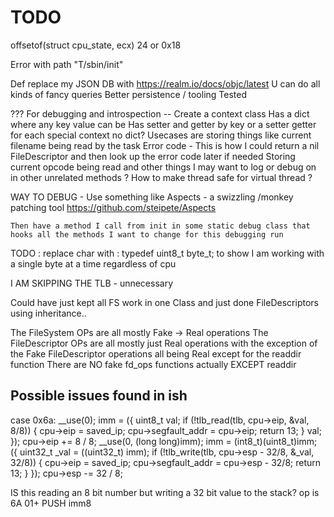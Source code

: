 # TODO




offsetof(struct cpu_state, ecx)
24 or 0x18









Error with path 
    "T/sbin/init"
    







Def replace my JSON DB with https://realm.io/docs/objc/latest
    U can do all kinds of fancy queries
    Better persistence / tooling
    Tested
    


??? For debugging and introspection -- Create a context class
    Has a dict where any key value can be
        Has setter and getter by key or a setter getter for each special context no dict?
    Usecases are storing things like current filename being read by the task
    Error code - This is how I could return a nil FileDescriptor and then look up the error code later if needed
    Storing current opcode being read and other things I may want to log or debug on in other unrelated methods
    ? How to make thread safe for virtual thread ?
    

WAY TO DEBUG - Use something like Aspects - a swizzling /monkey patching tool
    https://github.com/steipete/Aspects
    
    Then have a method I call from init in some static debug class that hooks all the methods I want to change for this debugging run
    



TODO : replace char with : typedef uint8_t byte_t;
    to show I am working with a single byte at a time regardless of cpu

I AM SKIPPING THE TLB - unnecessary

Could have just kept all FS work in one Class and just done FileDescriptors using inheritance..



The FileSystem OPs are all mostly Fake -> Real operations
The FileDescriptor OPs are all mostly just Real operations with the exception of the Fake FileDescriptor operations all being Real except for the readdir function
        There are NO fake fd_ops functions actually EXCEPT readdir




## Possible issues found in ish

case 0x6a:
__use(0);
imm = ({ uint8_t val; if (!tlb_read(tlb, cpu->eip, &val, 8/8)) { cpu->eip = saved_ip; cpu->segfault_addr = cpu->eip; return 13; } val; });
cpu->eip += 8 / 8;
__use(0, (long long)imm);
imm = (int8_t)(uint8_t)imm;
({ uint32_t _val = ((uint32_t) imm); if (!tlb_write(tlb, cpu->esp - 32/8, &_val, 32/8)) { cpu->eip = saved_ip; cpu->segfault_addr = cpu->esp - 32/8; return 13; } });
cpu->esp -= 32 / 8;

IS this reading an 8 bit number but writing a 32 bit value to the stack?
op is 
6A            01+                    PUSH    imm8    
